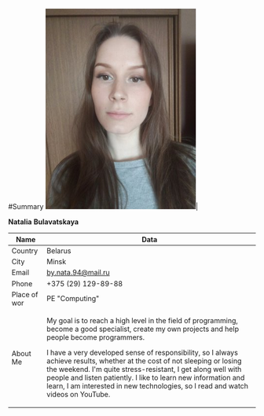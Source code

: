 #Summary
![photo](assets/photo1.png)|<p>**Natalia**  **Bulavatskaya**</p>


|Name|  Data |
| ---------- | ---------- |
| Country | Belarus |
| City     |Minsk |
| Email    | by.nata.94@mail.ru|
| Phone| +375 (29) 129-89-88 |
|Place of wor|PE "Computing"|
|<p>About Me</p>| <p>My goal is to reach a high level in the field of programming, become a good specialist, create my own projects and help people become programmers.</p><p>I have a very developed sense of responsibility, so I always achieve results, whether at the cost of not sleeping or losing the weekend. I'm quite stress-resistant, I get along well with people and listen patiently. I like to learn new information and learn, I am interested in new technologies, so I read and watch videos on YouTube.</p>



